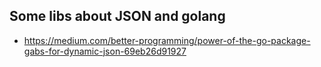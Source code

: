 ## Some libs about JSON and golang

- https://medium.com/better-programming/power-of-the-go-package-gabs-for-dynamic-json-69eb26d91927
